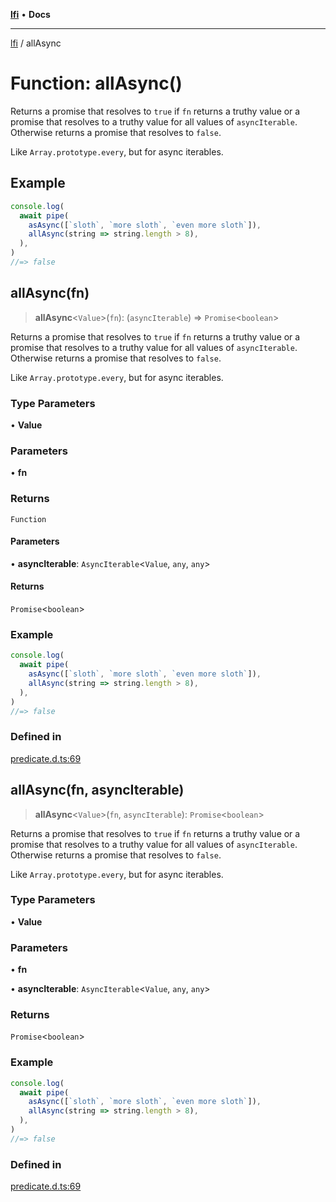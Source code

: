 [**lfi**](../readme.md) • **Docs**

***

[lfi](../globals.md) / allAsync

# Function: allAsync()

Returns a promise that resolves to `true` if `fn` returns a truthy value or a
promise that resolves to a truthy value for all values of `asyncIterable`.
Otherwise returns a promise that resolves to `false`.

Like `Array.prototype.every`, but for async iterables.

## Example

```js
console.log(
  await pipe(
    asAsync([`sloth`, `more sloth`, `even more sloth`]),
    allAsync(string => string.length > 8),
  ),
)
//=> false
```

## allAsync(fn)

> **allAsync**\<`Value`\>(`fn`): (`asyncIterable`) => `Promise`\<`boolean`\>

Returns a promise that resolves to `true` if `fn` returns a truthy value or a
promise that resolves to a truthy value for all values of `asyncIterable`.
Otherwise returns a promise that resolves to `false`.

Like `Array.prototype.every`, but for async iterables.

### Type Parameters

• **Value**

### Parameters

• **fn**

### Returns

`Function`

#### Parameters

• **asyncIterable**: `AsyncIterable`\<`Value`, `any`, `any`\>

#### Returns

`Promise`\<`boolean`\>

### Example

```js
console.log(
  await pipe(
    asAsync([`sloth`, `more sloth`, `even more sloth`]),
    allAsync(string => string.length > 8),
  ),
)
//=> false
```

### Defined in

[predicate.d.ts:69](https://github.com/TomerAberbach/lfi/blob/e98b31ea37c84de0758cf58c8fcf28193f36b533/src/operations/predicate.d.ts#L69)

## allAsync(fn, asyncIterable)

> **allAsync**\<`Value`\>(`fn`, `asyncIterable`): `Promise`\<`boolean`\>

Returns a promise that resolves to `true` if `fn` returns a truthy value or a
promise that resolves to a truthy value for all values of `asyncIterable`.
Otherwise returns a promise that resolves to `false`.

Like `Array.prototype.every`, but for async iterables.

### Type Parameters

• **Value**

### Parameters

• **fn**

• **asyncIterable**: `AsyncIterable`\<`Value`, `any`, `any`\>

### Returns

`Promise`\<`boolean`\>

### Example

```js
console.log(
  await pipe(
    asAsync([`sloth`, `more sloth`, `even more sloth`]),
    allAsync(string => string.length > 8),
  ),
)
//=> false
```

### Defined in

[predicate.d.ts:69](https://github.com/TomerAberbach/lfi/blob/e98b31ea37c84de0758cf58c8fcf28193f36b533/src/operations/predicate.d.ts#L69)
